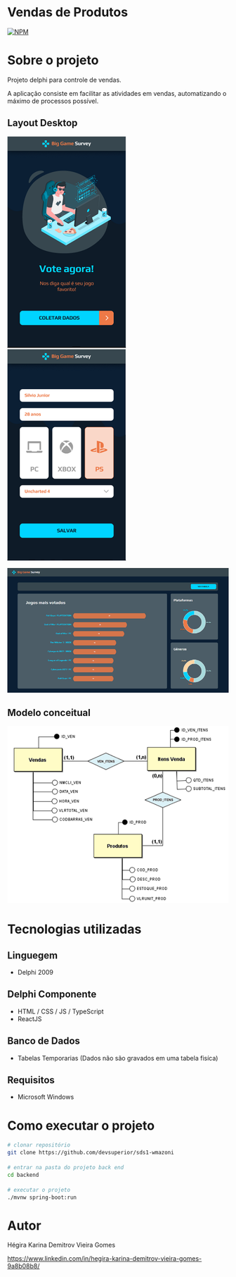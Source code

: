 # Vendas de Produtos 
[![NPM](https://img.shields.io/npm/l/react)](https://github.com/hegirakarina/vendasprodutos/blob/main/LICENSE) 

# Sobre o projeto


Projeto delphi para controle de vendas.

A aplicação consiste em facilitar as atividades em vendas, automatizando o máximo de processos possível.

## Layout Desktop
![Mobile 1](https://github.com/acenelio/assets/raw/main/sds1/mobile1.png) ![Mobile 2](https://github.com/acenelio/assets/raw/main/sds1/mobile2.png)

![Web 2](https://github.com/acenelio/assets/raw/main/sds1/web2.png)

## Modelo conceitual
![Modelo Conceitual](https://github.com/hegirakarina/vendasprodutos/blob/main/ASSETS/modelo_conceitual.png)

# Tecnologias utilizadas
## Linguegem
- Delphi 2009
## Delphi Componente
- HTML / CSS / JS / TypeScript
- ReactJS
## Banco de Dados
- Tabelas Temporarias (Dados não são gravados em uma tabela fisíca)

## Requisitos 
- Microsoft Windows

# Como executar o projeto

```bash
# clonar repositório
git clone https://github.com/devsuperior/sds1-wmazoni

# entrar na pasta do projeto back end
cd backend

# executar o projeto
./mvnw spring-boot:run
```

# Autor

Hégira Karina Demitrov Vieira Gomes

https://www.linkedin.com/in/hegira-karina-demitrov-vieira-gomes-9a8b08b8/



